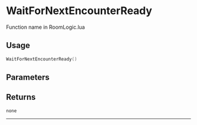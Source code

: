 # WaitForNextEncounterReady
Function name in RoomLogic.lua
## Usage
```lua
WaitForNextEncounterReady()
```
## Parameters

## Returns
`none`

---